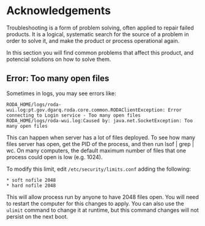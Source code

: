 # Acknowledgements

Troubleshooting is a form of problem solving, often applied to repair failed products. It is a logical, systematic search for the source of a problem in order to solve it, and make the product or process operational again. 

In this section you will find common problems that affect this product, and potencial solutions on how to solve them.

## Error: Too many open files

Sometimes in logs, you may see errors like:

```
RODA_HOME/logs/roda-wui.log:pt.gov.dgarq.roda.core.common.RODAClientException: Error connecting to Login service - Too many open files
RODA_HOME/logs/roda-wui.log:Caused by: java.net.SocketException: Too many open files
```

This can happen when server has a lot of files deployed. To see how many files server has open, get the PID of the process, and then run lsof | grep <PID> | wc. On many computers, the default maximum number of files that one process could open is low (e.g. 1024). 

To modify this limit, edit `/etc/security/limits.conf` adding the following:

```
* soft nofile 2048
* hard nofile 2048
```

This will allow process run by anyone to have 2048 files open. You will need to restart the computer for this changes to apply. You can also use the `ulimit` command to change it at runtime, but this command changes will not persist on the next boot.

